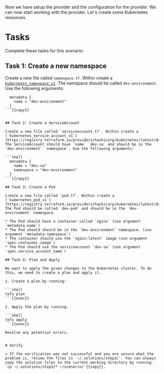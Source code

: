 Now we have setup the provider and the configuration for the provider. We can now start working with the provider. Let's create some Kubernetes resources.

# Tasks

Complete these tasks for this scenario:

## Task 1: Create a new namespace

Create a new file called `namespace.tf`. Within create a [`kubernetes_namespace_v1`](https://registry.terraform.io/providers/hashicorp/kubernetes/latest/docs/resources/namespace_v1). The namspace should be called `dev-environment`. Use the following arguments:

```shell
  metadata {
    name = "dev-environment"
  }
```{{copy}}


## Task 2: Create a ServiceAccount

Create a new file called `serviceaccount.tf`. Within create a [`kubernetes_service_account_v1`](https://registry.terraform.io/providers/hashicorp/kubernetes/latest/docs/resources/service_account_v1). The ServiceAccount should have `name` `dev-sa` and should be in the `dev-environment` `namespace`. Use the following arguments:

```shell
  metadata {
    name = "dev-sa"
    namespace = "dev-environment"
  }
```{{copy}}

## Task 3: Create a Pod

Create a new file called `pod.tf`. Within create a [`kubernetes_pod_v1`](https://registry.terraform.io/providers/hashicorp/kubernetes/latest/docs/resources/pod_v1). The Pod should be called `dev-pod` and should be in the `dev-environment` namespace. 

* The Pod should have a container called `nginx` (use argument `metadata.name`)
* The Pod should should be in the `dev-environment` namespace. (use argument `metadata.namespace`)
* The container should use the `nginx:latest` image (use argument `spec.container.image`)
* The Pod should use the serviceaccount `dev-sa` (use argument `spec.service_account_name`)

## Task 4: Plan and Apply

We want to apply the given changes to the Kubernetes cluster. To do this, we need to create a plan and apply it.

1. Create a plan by running:

```shell
tofu plan
```{{exec}}

2. Apply the plan by running:

```shell
tofu apply
```{{exec}}

Resolve any potential errors.


# Verify

> If the verification was not successful and you are unsure what the problem is, review the files in `~/.solutions/step3/`. You can always copy the solution files to the current working directory by running `cp ~/.solutions/step3/* ~/scenario/`{{copy}}.